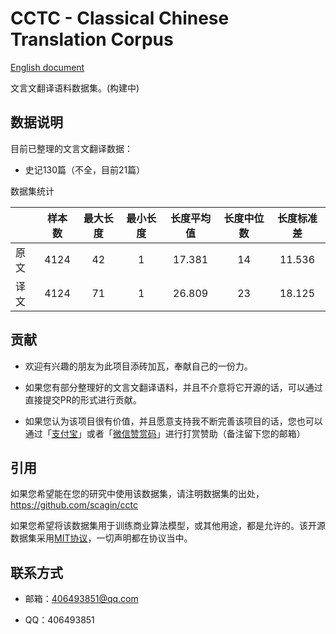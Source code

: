 # CCTC - Classical Chinese Translation Corpus

[English document](./README.EN.md)

文言文翻译语料数据集。(构建中)

## 数据说明

目前已整理的文言文翻译数据：

- 史记130篇（不全，目前21篇）

数据集统计

|    |样本数|最大长度|最小长度|长度平均值|长度中位数|长度标准差|
|----|:---:|:------:|:-----:|:-------:|:-------:|:-------:|
|原文|4124  |42     |1      |17.381   |14      |11.536    |
|译文|4124  |71     |1      |26.809   |23      |18.125    |

## 贡献

- 欢迎有兴趣的朋友为此项目添砖加瓦，奉献自己的一份力。

- 如果您有部分整理好的文言文翻译语料，并且不介意将它开源的话，可以通过直接提交PR的形式进行贡献。

- 如果您认为该项目很有价值，并且愿意支持我不断完善该项目的话，您也可以通过「[支付宝](./static/alipay.jpg)」或者「[微信赞赏码](./static/wechat.jpg)」进行打赏赞助（备注留下您的邮箱）

## 引用

如果您希望能在您的研究中使用该数据集，请注明数据集的出处，https://github.com/scagin/cctc

如果您希望将该数据集用于训练商业算法模型，或其他用途，都是允许的。该开源数据集采用[MIT协议](.LICENSE)，一切声明都在协议当中。

## 联系方式

- 邮箱：406493851@qq.com

- QQ：406493851
